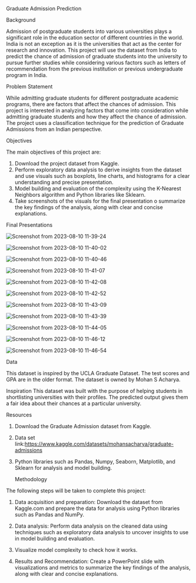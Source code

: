 Graduate Admission Prediction

Background

Admission of postgraduate students into various universities plays a significant role in the education sector of different countries in the world. India is not an exception as it is the universities that act as the center for research and innovation. This project will use the dataset from India to predict the chance of admission of graduate students into the university to pursue further studies while considering various factors such as letters of recommendation from the previous institution or previous undergraduate program in India.

Problem Statement

While admitting graduate students for different postgraduate academic programs, there are factors that affect the chances of admission. This project is interested in analyzing factors that come into consideration while admitting graduate students and how they affect the chance of admission. The project uses a classification technique for the prediction of Graduate Admissions from an Indian perspective.

Objectives

The main objectives of this project are:
1. Download the project dataset from Kaggle.
2. Perform exploratory data analysis to derive insights from the dataset and use visuals such as boxplots, line charts, and histograms for a clear understanding and precise presentation.
3. Model building and evaluation of the complexity using the K-Nearest Neighbors algorithm and Python libraries like Sklearn.
4. Take screenshots of the visuals for the final presentation  o summarize the key findings of the analysis, along with clear and concise explanations.

Final Presentations   


![Screenshot from 2023-08-10 11-39-24](https://github.com/devotuoma/Graduate-Admission-Prediction-in-India/assets/94548340/e56130d4-0fdd-4739-8e17-b3489cedfdc4)

![Screenshot from 2023-08-10 11-40-02](https://github.com/devotuoma/Graduate-Admission-Prediction-in-India/assets/94548340/31db0996-bcaa-43b7-9a14-b79e10da9ec2)

![Screenshot from 2023-08-10 11-40-46](https://github.com/devotuoma/Graduate-Admission-Prediction-in-India/assets/94548340/120adb92-ed71-4424-ac16-9f3ddc3eb860)

![Screenshot from 2023-08-10 11-41-07](https://github.com/devotuoma/Graduate-Admission-Prediction-in-India/assets/94548340/998b739f-4795-4c58-ab01-208e8246265b)


![Screenshot from 2023-08-10 11-42-08](https://github.com/devotuoma/Graduate-Admission-Prediction-in-India/assets/94548340/a64ad8bf-7567-43c7-b975-9a3570e11842)



![Screenshot from 2023-08-10 11-42-52](https://github.com/devotuoma/Graduate-Admission-Prediction-in-India/assets/94548340/6a843b34-5249-4a08-983b-a2d18cae41e0)


![Screenshot from 2023-08-10 11-43-09](https://github.com/devotuoma/Graduate-Admission-Prediction-in-India/assets/94548340/c075ff04-7183-41f2-8f5d-577dc17fea3b)

![Screenshot from 2023-08-10 11-43-39](https://github.com/devotuoma/Graduate-Admission-Prediction-in-India/assets/94548340/1068f2d6-26f1-4434-b89e-9b627dd7d5d2)


![Screenshot from 2023-08-10 11-44-05](https://github.com/devotuoma/Graduate-Admission-Prediction-in-India/assets/94548340/3ea7a51e-b62f-4c4f-857b-bcbdd81ea216)

![Screenshot from 2023-08-10 11-46-12](https://github.com/devotuoma/Graduate-Admission-Prediction-in-India/assets/94548340/c2493c98-a6dc-4088-a43d-4c0a902a5247)



![Screenshot from 2023-08-10 11-46-54](https://github.com/devotuoma/Graduate-Admission-Prediction-in-India/assets/94548340/77c7dabc-46f1-454b-abc0-15c5d1f8c79e)


Data

This dataset is inspired by the UCLA Graduate Dataset. The test scores and GPA are in the older format.
The dataset is owned by Mohan S Acharya.

Inspiration
This dataset was built with the purpose of helping students in shortlisting universities with their profiles. The predicted output gives them a fair idea about their chances at a particular university.

Resources
1. Download the Graduate Admission dataset from Kaggle.
2. Data set link:https://www.kaggle.com/datasets/mohansacharya/graduate-admissions
3. Python libraries such as Pandas, Numpy, Seaborn, Matplotlib, and Sklearn for analysis and model building.



   Methodology

The following steps will be taken to complete this project:

1. Data acquisition and preparation: Download the dataset from Kaggle.com and prepare the data for analysis using Python libraries such as Pandas and NumPy.

2. Data analysis: Perform data analysis on the cleaned data using techniques such as exploratory data analysis to uncover insights to use in model building and evaluation.
3. Visualize model complexity to check how it works.
4. Results and Recommendation: Create a PowerPoint slide with visualizations and metrics to summarize the key findings of the analysis, along with clear and concise explanations.





